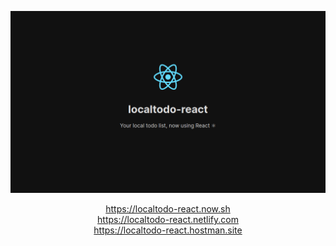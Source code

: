 <!-- markdownlint-disable MD033 MD041 -->

<div align="center">

![localtodo-react](./public/og.png)

<https://localtodo-react.now.sh> <br/>
<https://localtodo-react.netlify.com> <br/>
<https://localtodo-react.hostman.site> <br/>

</div>
